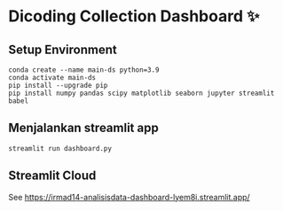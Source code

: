 # Dicoding Collection Dashboard ✨

## Setup Environment
```
conda create --name main-ds python=3.9
conda activate main-ds
pip install --upgrade pip
pip install numpy pandas scipy matplotlib seaborn jupyter streamlit babel
```

## Menjalankan streamlit app
```
streamlit run dashboard.py
```
## Streamlit Cloud

See https://irmad14-analisisdata-dashboard-lyem8i.streamlit.app/

